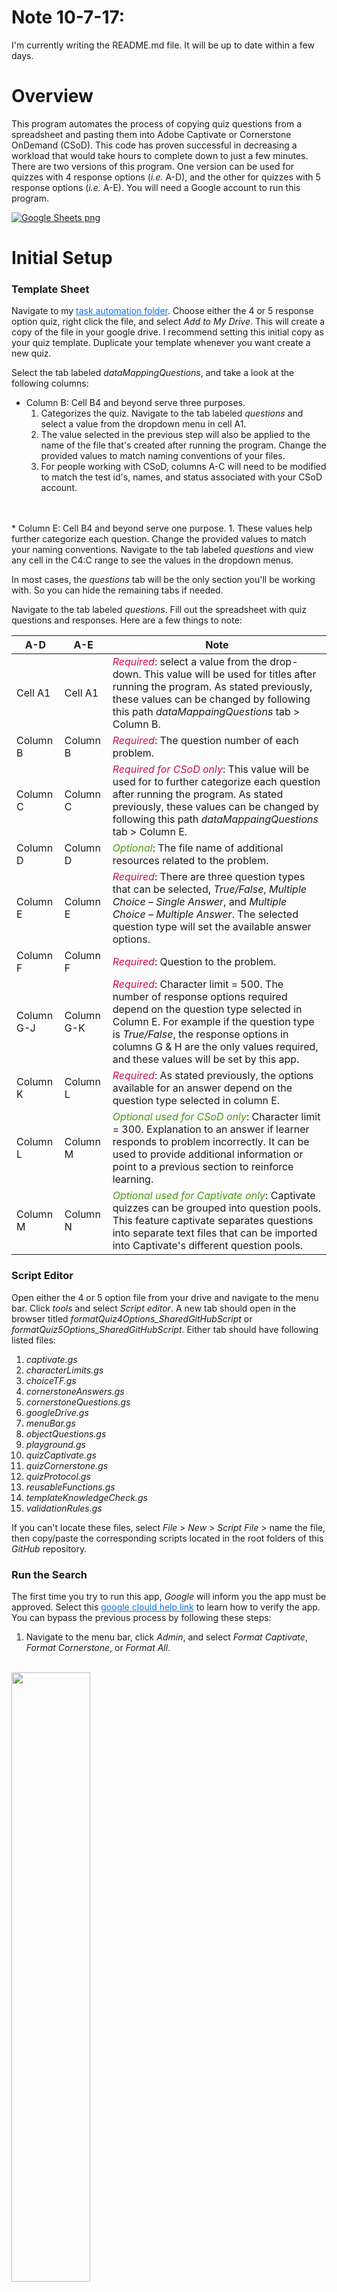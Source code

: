 # Note 10-7-17:
I'm currently writing the README.md file. It will be up to date within a few days.

# Overview
This program automates the process of copying quiz questions from a spreadsheet and pasting them into Adobe Captivate or Cornerstone OnDemand (CSoD). This code has proven successful in decreasing a workload that would take hours to complete down to just a few minutes. There are two versions of this program. One version can be used for quizzes with 4 response options (<i>i.e.</i> A-D), and the other for quizzes with 5 response options (<i>i.e.</i> A-E). You will need a Google account to run this program.

[![Google Sheets png](./assets/images/quizTemplateA-D.png?raw=true "Google Sheets")](https://drive.google.com/file/d/0B5w_Rm6Jrg-PZXRPMzhYUUJqNU0/preview)

# Initial Setup

### Template Sheet

Navigate to my <a style="color:#0D6EE4" href="https://drive.google.com/open?id=0B5w_Rm6Jrg-PcnBkSDY3aE90cTg">task automation folder</a>.
Choose either the 4 or 5 response option quiz, right click the file, and select <i>Add to My Drive</i>. This will create a copy of the file in your google drive. I recommend setting this initial copy as your quiz template. Duplicate your template whenever you want create a new quiz.


Select the tab labeled <i>dataMappingQuestions</i>, and take a look at the following columns:
* Column B: Cell B4 and beyond serve three purposes.
  1. Categorizes the quiz. Navigate to the tab labeled <i>questions</i> and select a value from the dropdown menu in cell A1.
  2. The value selected in the previous step will also be applied to the name of the file that's created after running the program. Change the provided values to match naming conventions of your files.
  3. For people working with CSoD, columns A-C will need to be modified to match the test  id's, names, and status associated with your CSoD account.
<br>
<br>
* Column E: Cell B4 and beyond serve one purpose.
  1. These values help further categorize each question. Change the provided values to match your naming conventions. Navigate to the tab labeled <i>questions</i> and view any cell in the C4:C range to see the values in the dropdown menus.

In most cases, the <i>questions</i> tab will be the only section you'll be working with. So you can hide the remaining tabs if needed.

Navigate to the tab labeled <i>questions</i>. Fill out the spreadsheet with quiz questions and responses. Here are a few things to note:

|A-D|A-E|Note|
|---|---|----|
|Cell A1|Cell A1|<i style="color:#d00c51">Required</i>: select a value from the drop-down. This value will be used for titles after running the program. As stated previously, these values can be changed by following this path <i>dataMappaingQuestions</i> tab > Column B.|
|Column B|Column B|<i style="color:#d00c51">Required</i>: The question number of each problem.|
|Column C|Column C|<i style="color:#d00c51">Required for CSoD only</i>: This value will be used for to further categorize each question after running the program. As stated previously, these values can be changed by following this path <i>dataMappaingQuestions</i> tab > Column E.|
|Column D|Column D|<i style="color:#449c0d">Optional</i>: The file name of additional resources related to the problem.|
|Column E|Column E|<i style="color:#d00c51">Required</i>: There are three question types that can be selected, <i>True/False</i>, <i>Multiple Choice – Single Answer</i>, and <i>Multiple Choice – Multiple Answer</i>. The selected question type will set the available answer options.|
|Column F|Column F|<i style="color:#d00c51">Required</i>: Question to the problem.|
|Column G-J|Column G-K|<i style="color:#d00c51">Required</i>:  Character limit = 500. The number of response options required depend on the question type selected in Column E. For example if the question type is <i>True/False</i>, the response options in columns G & H are the only values required, and these values will be set by this app.|
|Column K|Column L|<i style="color:#d00c51">Required</i>: As stated previously, the options available for an answer depend on the question type selected in column E.|
|Column L|Column M|<i style="color:#449c0d">Optional used for CSoD only</i>: Character limit = 300. Explanation to an answer if learner responds to problem incorrectly. It can be used to provide additional information or point to a previous section to reinforce learning.|
|Column M|Column N|<i style="color:#449c0d">Optional used for Captivate only</i>: Captivate quizzes can be grouped into question pools. This feature captivate separates questions into separate text files that can be imported into Captivate's different question pools.|

### Script Editor
Open either the 4 or 5 option file from your drive and navigate to the menu bar. Click <i>tools</i> and select <i>Script editor</i>. A new tab should open in the browser titled <i>formatQuiz4Options_SharedGitHubScript</i> or <i>formatQuiz5Options_SharedGitHubScript</i>. Either tab should have following listed files:

1. <i>captivate.gs</i>
2. <i>characterLimits.gs</i>
3. <i>choiceTF.gs</i>
4. <i>cornerstoneAnswers.gs</i>
5. <i>cornerstoneQuestions.gs</i>
6. <i>googleDrive.gs</i>
7. <i>menuBar.gs</i>
8. <i>objectQuestions.gs</i>
9. <i>playground.gs</i>
10. <i>quizCaptivate.gs</i>
11. <i>quizCornerstone.gs</i>
12. <i>quizProtocol.gs</i>
13. <i>reusableFunctions.gs</i>
14. <i>templateKnowledgeCheck.gs</i>
15. <i>validationRules.gs</i>

If you can't locate these files, select <i>File</i> > <i>New</i> > <i>Script File</i> > name the file, then copy/paste the corresponding scripts located in the root folders of this <i>GitHub</i> repository.

### Run the Search
The first time you try to run this app, <i>Google</i> will inform you the app must be approved. Select this <a style="color:#0D6EE4" href="https://support.google.com/cloud/answer/7454865">google clould help link</a> to learn how to verify the app. You can bypass the previous process by following these steps:

1. Navigate to the menu bar, click <i>Admin</i>, and select <i>Format Captivate</i>, <i>Format Cornerstone</i>, or <i>Format All</i>.
<br>
<img src="./assets/images/1_menu.png" width="50%" >
<br>

2. A pop-up will appear letting you know authorization is required. Click the button labeled <i>Continue</i>.
<br>
<img src="./assets/images/2_authorize.png" width="50%" >
<br>

3. Select the <i>Google</i> account you wish to use. Then select the link labeled <i>Advanced</i>.
<br>
<img src="./assets/images/3_advanced.png" width="50%" >
<br>

4. Click the link at the bottom. It should be labeled with the name of the script being used to run this app. Unless you rename the script it should be labeled as <i>dailyReport_SharedGitHubScript</i>.
<br>
<img src="./assets/images/4_verify.png" width="50%" >
<br>

5. Type the word <i>Continue</i> in the text box and click <i>NEXT</i>.
<br>
<img src="./assets/images/5_continue.png" width="50%" >
<br>

6. Once verified, the app should run. But, if it doesn't, repeat step 1 and that should do the trick.

7. If this is your first time running the app, wait for the script to finish running, then open your google drive and search within the root directory for a folder titled <i>quizAutomation</i>. The app created this folder. Notice a subfolder has also been created with the same name that you selected in cell A1 of the <i>questions</i> tab. All files will be placed in the subfolder.

8. Treat the <i>quizAutomation</i> folder's name as a unique id, ensure no other folder in your google drive has the same name. You can move this folder to another location in your drive, any time you run the app, the program will fish out its location.

### Saving and Uploading Files
Navigate to the corresponding subfolder and open either the Captivate or Cornerstone files you want to upload.

* Example files are available for you to practice uploading at the following location <i>./assets/images/dataExamples</i>

* Captivate
  * Click <i>File</i> > <i>Download As</i> > <i>Plain Text (.txt)</i>
  * Open an Adobe Captivate project. Select <i>Quiz > Question Pool Manager... > Import GIFT File > select the file > Open</i>

* CSoD
  * You will have to run the following steps for both  <i>Questions</i> and <i>Answers</i> tabs located in the CSoD excel file.
  * Click <i>File</i> > <i>Download As</i> > <i>Comma-separated values (.csv, current sheet)</i>
  * Cornerstone OnDemand has specific for uploading tests questions and answers into their servers. Ensure files match their upload templates before uploading.
### Modify the script
The questions tab has 4 example question that can be used to see how the program operates. This information can be removed altogether. However, any other changes made to either spreadsheet will require thoughtful consideration, because you will most likely have to make supporting changes within the script. Here are a few tips before getting started:

* To rename the spreadsheet tab names:

  * Click the drop-down icon on the tab that will be renamed, then click <i>Rename</i>.

  * Navigate to the menu bar. Click <i>tools</i> and select <i>Script editor</i>. You will have to run across each script to locate the corresponding sheet names, and replace the strings with the names you create. Ideally I would have created an object that houses the sheet names in one location, but didn't consider this when first creating the app. If you consider doing this, the <i>reusable functions.gs</i> file is a good place to store the object.

* Renaming Headers in the spreadsheet:
  * Navigate to the menu bar. Click <i>tools</i> and select <i>Script editor</i> and locate the <i>reusable functions.gs</i> file. Look for the object that houses the headers you replaced, and supply the new names in the respective locations. You might also have to search each script file to ensure all instances of the headers have been replaced.
